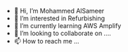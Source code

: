 - 👋 Hi, I’m Mohammed AlSameer
- 👀 I’m interested in Refurbishing
- 🌱 I’m currently learning AWS Amplify
- 💞️ I’m looking to collaborate on ....
- 📫 How to reach me ...

<!---
AlSameer22/AlSameer22 is a ✨ special ✨ repository because its `README.md` (this file) appears on your GitHub profile.
You can click the Preview link to take a look at your changes.
--->
